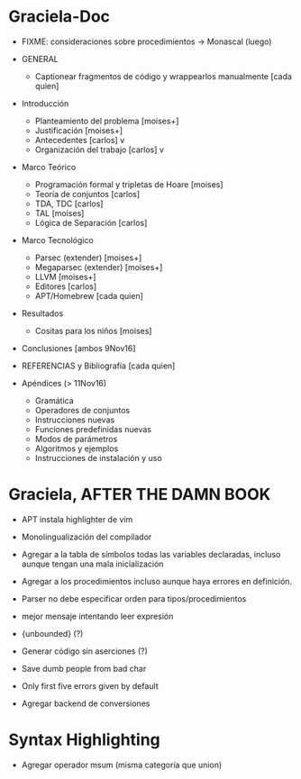 # Graciela-Doc
- FIXME: consideraciones sobre procedimientos -> Monascal (luego)

- GENERAL
    - Captionear fragmentos de código y wrappearlos manualmente [cada quien]

- Introducción
    - Planteamiento del problema [moises+]
    - Justificación [moises+]
    - Antecedentes [carlos] v
    - Organización del trabajo [carlos] v

- Marco Teórico
    - Programación formal y tripletas de Hoare [moises]
    - Teoría de conjuntos [carlos]
    - TDA, TDC [carlos]
    - TAL [moises]
    - Lógica de Separación [carlos]

- Marco Tecnológico
    - Parsec (extender) [moises+]
    - Megaparsec (extender) [moises+]
    - LLVM [moises+]
    - Editores [carlos]
    - APT/Homebrew [cada quien]

- Resultados
    - Cositas para los niños [moises]

- Conclusiones [ambos 9Nov16]

- REFERENCIAS y Bibliografía [cada quien]

- Apéndices (> 11Nov16)
    - Gramática
    - Operadores de conjuntos
    - Instrucciones nuevas
    - Funciones predefinidas nuevas
    - Modos de parámetros
    - Algoritmos y ejemplos
    - Instrucciones de instalación y uso


# Graciela, AFTER THE DAMN BOOK
- APT instala highlighter de vim

- Monolingualización del compilador

- Agregar a la tabla de símbolos todas las variables declaradas, incluso aunque
  tengan una mala inicialización
- Agregar a los procedimientos incluso aunque haya errores en definición.

- Parser no debe especificar orden para tipos/procedimientos

- mejor mensaje intentando leer expresión

- {unbounded} (?)
- Generar código sin aserciones (?)

- Save dumb people from bad char

- Only first five errors given by default

- Agregar backend de conversiones

# Syntax Highlighting
- Agregar operador msum (misma categoría que union)
